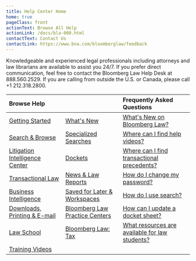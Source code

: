```yaml
---
title: Help Center Home
home: true
pageClass: front
actionText: Browse All Help
actionLink: /docs/bla-000.html
contactText: Contact Us
contactLink: https://www.bna.com/bloomberglaw/feedback
---
```


Knowledgeable and experienced legal professionals including attorneys and law librarians are available to assist you 24/7. If you prefer direct communication, feel free to contact the Bloomberg Law Help Desk at 888.560.2529. If you are calling from outside the U.S. or Canada, please call +1 212.318.2800.

|Browse Help   |     |Frequently Asked Questions    |
|:-------------|-----|:-----------------------------|
|[Getting Started](/docs/)|[What's New](/docs//blh-000-whats-new.html)|[What's New on Bloomberg Law?](/docs/blh-000-whats-new.html)|
|[Search & Browse](/docs/blh-010-search-and-browse.html)|[Specialized Searches](/docs/blh-020-specialized-searches.html)|[Where can I find help videos?](/docs/blh-120-videos.html)  |
|[Litigation Intelligence Center](/docs/blh-030-litigation-intelligence-center.html)|[Dockets](/docs/blh-040-dockets.html)|[Where can I find transactional precedents?](/docs/blh-050-corporate-and-transactional.html#precedent-documents-overview)|
|[Transactional Law](/docs/blh-050-corporate-and-transactional.html)|[News & Law Reports](/docs/blh-060-news-and-law-reports.html)|[How do I change my password?](/docs/bla-000.html#change-your-password)|
|[Business Intelligence](/docs/blh-070-business-intelligence-center.html)|[Saved for Later & Workspaces](/docs/blh-080-saved-for-later-and-workspaces.html)|[How do I use search?](/docs/blh-010-search-and-browse.html#search-browse-basics)|
|[Downloads, Printing & E-mail](/docs/blh-090-downloads-printing-and-email.html)|[Bloomberg Law Practice Centers](/docs/blh-100-bloomberg-law-practice-centers.html)|[How can I update a docket sheet?](/docs/blh-040-dockets.html#update-dockets)|
|[Law School](/docs/blh-110-law-school.html)|[Bloomberg Law: Tax](https://bltx-help.bloombergtax.com/)|[What resources are available for law students?](/docs/blh-110-law-school.html#law-student-resources)|
|[Training Videos](/docs/blh-120-videos.html)| | |

